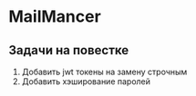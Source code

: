 # MailMancer

## Задачи на повестке

1) Добавить jwt токены на замену строчным
2) Добавить хэширование паролей
